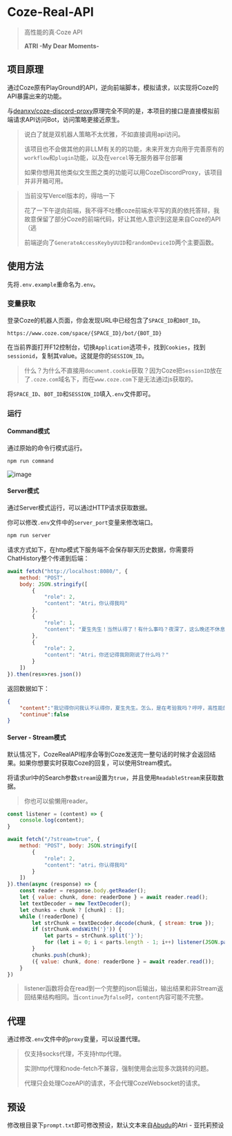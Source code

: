 # Coze-Real-API

> 高性能的真·Coze API
>
> **ATRI -My Dear Moments-**

## 项目原理

通过Coze原有PlayGround的API，逆向前端脚本，模拟请求，以实现将Coze的API暴露出来的功能。

与[deanxv/coze-discord-proxy](https://github.com/deanxv/coze-discord-proxy)原理完全不同的是，本项目的接口是直接模拟前端请求API访问Bot，访问策略更接近原生。

> 说白了就是双机器人策略不太优雅，不如直接调用api访问。
>
> 该项目也不会做其他的非LLM有关的的功能，未来开发方向用于完善原有的`workflow`和`plugin`功能，以及在`vercel`等无服务器平台部署
> 
> 如果你想用其他类似文生图之类的功能可以用CozeDiscordProxy，该项目并非开箱可用。

> 当前没写Vercel版本的，得咕一下
> 
> 花了一下午逆向前端，我不得不吐槽coze前端水平写的真的依托答辩，我故意保留了部分Coze的前端代码，好让其他人意识到这是来自Coze的API（逃
>
> 前端逆向了`GenerateAccessKeybyUUID`和`randomDeviceID`两个主要函数。

## 使用方法

先将`.env.example`重命名为`.env`。

### 变量获取

登录Coze的机器人页面，你会发现URL中已经包含了`SPACE_ID`和`BOT_ID`。

```url
https://www.coze.com/space/{SPACE_ID}/bot/{BOT_ID}
```

在当前界面打开F12控制台，切换`Application`选项卡，找到`Cookies`，找到`sessionid`，复制其value。这就是你的`SESSION_ID`。

> 什么？为什么不直接用`document.cookie`获取？因为Coze把`SessionID`放在了`.coze.com`域名下，而在`www.coze.com`下是无法通过js获取的。

将`SPACE_ID`、`BOT_ID`和`SESSION_ID`填入`.env`文件即可。

### 运行

#### Command模式

通过原始的命令行模式运行。

```bash
npm run command
```

![image](https://github.com/CrazyCreativeDream/Real-Coze-API/assets/53730587/8442f278-f8f1-4dde-8aa3-2fe6ec4ac75b)


#### Server模式

通过Server模式运行，可以通过HTTP请求获取数据。

你可以修改`.env`文件中的`server_port`变量来修改端口。

```bash
npm run server
```

请求方式如下，在http模式下服务端不会保存聊天历史数据，你需要将ChatHistory整个传递到后端：

```javascript
await fetch("http://localhost:8080/", {
    method: "POST",
    body: JSON.stringify([
        {
            "role": 2,
            "content": "Atri，你认得我吗"
        },
        {
            "role": 1,
            "content": "夏生先生！当然认得了！有什么事吗？夜深了，这么晚还不休息？"
        },
        {
            "role": 2,
            "content": "Atri，你还记得我刚刚说了什么吗？"
        }
    ])
}).then(res=>res.json())
```

返回数据如下：

```json
{
    "content":"我记得你问我认不认得你，夏生先生。怎么，是在考验我吗？哼哼，高性能的我怎么会那么容易忘事儿呢！",
    "continue":false
}
```


#### Server - Stream模式

默认情况下，CozeRealAPI程序会等到Coze发送完一整句话的时候才会返回结果。如果你想要实时获取Coze的回复，可以使用Stream模式。

将请求url中的Search参数`stream`设置为`true`，并且使用`ReadableStream`来获取数据。

> 你也可以偷懒用reader。

```javascript
const listener = (content) => {
    console.log(content);
}

await fetch("/?stream=true", {
    method: "POST", body: JSON.stringify([
        {
            "role": 2,
            "content": "atri，你认得我吗"
        }
    ])
}).then(async (response) => {
    const reader = response.body.getReader();
    let { value: chunk, done: readerDone } = await reader.read();
    let textDecoder = new TextDecoder();
    let chunks = chunk ? [chunk] : [];
    while (!readerDone) {
        let strChunk = textDecoder.decode(chunk, { stream: true });
        if (strChunk.endsWith('}')) {
            let parts = strChunk.split('}');
            for (let i = 0; i < parts.length - 1; i++) listener(JSON.parse(parts[i] + '}'));
        }
        chunks.push(chunk);
        ({ value: chunk, done: readerDone } = await reader.read());
    }
})
```

> listener函数将会在read到一个完整的json后输出，输出结果和非Stream返回结果结构相同。当`continue`为`false`时，`content`内容可能不完整。


## 代理

通过修改`.env`文件中的`proxy`变量，可以设置代理。

> 仅支持socks代理，不支持http代理。
> 
> 实测http代理和node-fetch不兼容，强制使用会出现多次跳转的问题。
> 
> 代理只会处理CozeAPI的请求，不会代理CozeWebsocket的请求。

## 预设

修改根目录下`prompt.txt`即可修改预设，默认文本来自[Abudu](https://github.com/am-abudu)的Atri - 亚托莉预设
